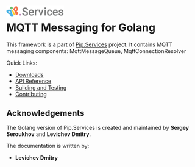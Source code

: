 # <img src="https://github.com/pip-services/pip-services/raw/master/design/Logo.png" alt="Pip.Services Logo" style="max-width:30%"> <br/> MQTT Messaging for Golang

This framework is a part of [Pip.Services](https://github.com/pip-services/pip-services) project.
It contains MQTT messaging components: MqttMessageQueue, MqttConnectionResolver

Quick Links:

* [Downloads](https://github.com/pip-services3-go/pip-services3-mqtt-go/blob/master/docs/Downloads.md)
* [API Reference](https://godoc.org/github.com/pip-services3-mqtt-go/)
* [Building and Testing](https://github.com/pip-services3-go/pip-services3-mqtt-go/blob/master/docs/Development.md)
* [Contributing](https://github.com/pip-services3-go/pip-services3-mqtt-go/blob/master/docs/Development.md#contrib)

## Acknowledgements

The Golang version of Pip.Services is created and maintained by **Sergey Seroukhov** and **Levichev Dmitry**.

The documentation is written by:
- **Levichev Dmitry**
